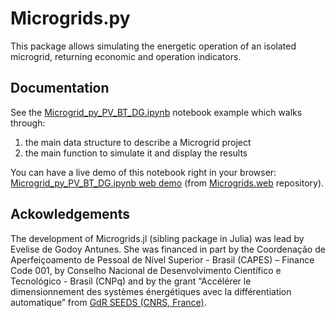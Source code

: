 # Microgrids.py

This package allows simulating the energetic operation of an isolated microgrid,
returning economic and operation indicators.


## Documentation

See the [Microgrid_py_PV_BT_DG.ipynb](examples/Microgrid_py_PV_BT_DG.ipynb)
notebook example which walks through:
1. the main data structure to describe a Microgrid project
2. the main function to simulate it and display the results

You can have a live demo of this notebook right in your browser:
[Microgrid_py_PV_BT_DG.ipynb web demo](https://microgrids-x.github.io/Microgrids.web/lab?path=Microgrid_py_PV_BT_DG.ipynb)
(from [Microgrids.web](https://github.com/Microgrids-X/Microgrids.web/) repository).


## Ackowledgements

The development of Microgrids.jl (sibling package in Julia) was lead by
Evelise de Godoy Antunes. She was financed in part by
the Coordenação de Aperfeiçoamento de Pessoal de Nı́vel Superior - Brasil (CAPES) – Finance Code 001,
by Conselho Nacional de Desenvolvimento Cientı́fico e Tecnológico - Brasil (CNPq)
and by the grant “Accélérer le dimensionnement des systèmes énergétiques avec
la différentiation automatique” from [GdR SEEDS (CNRS, France)](https://seeds.cnrs.fr/).